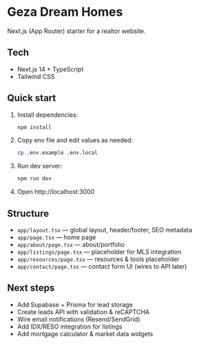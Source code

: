 # Geza Dream Homes

Next.js (App Router) starter for a realtor website.

## Tech
- Next.js 14 + TypeScript
- Tailwind CSS

## Quick start
1. Install dependencies:
   ```bash
   npm install
   ```
2. Copy env file and edit values as needed:
   ```bash
   cp .env.example .env.local
   ```
3. Run dev server:
   ```bash
   npm run dev
   ```
4. Open http://localhost:3000

## Structure
- `app/layout.tsx` — global layout, header/footer, SEO metadata
- `app/page.tsx` — home page
- `app/about/page.tsx` — about/portfolio
- `app/listings/page.tsx` — placeholder for MLS integration
- `app/resources/page.tsx` — resources & tools placeholder
- `app/contact/page.tsx` — contact form UI (wires to API later)

## Next steps
- Add Supabase + Prisma for lead storage
- Create leads API with validation & reCAPTCHA
- Wire email notifications (Resend/SendGrid)
- Add IDX/RESO integration for listings
- Add mortgage calculator & market data widgets

<!-- Force Vercel redeploy -->
